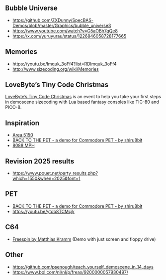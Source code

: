 ## Bubble Universe
* https://github.com/ZXDunny/SpecBAS-Demos/blob/master/Graphics/bubble_universe3
* https://www.youtube.com/watch?v=G5aOBh7qQe8
* https://x.com/yuruyurau/status/1226846058728177665

## Memories
* https://youtu.be/Imquk_3oFf4?list=RDImquk_3oFf4
* http://www.sizecoding.org/wiki/Memories

## LoveByte’s Tiny Code Christmas
[LoveByte’s Tiny Code Christmas](https://tcc.lovebyte.party/) is an event to help you take your first steps in demoscene sizecoding with Lua based fantasy consoles like TIC-80 and PICO-8.

## Inspiration
* [Area 5150](https://youtu.be/fWDxdoRTZPc)
* [BACK TO THE PET - a demo for Commodore PET - by shiru8bit](https://www.youtube.com/watch?v=3FFPCuDqi_g)
* [8088 MPH](https://www.youtube.com/watch?v=yHXx3orN35Y)

## Revision 2025 results
* https://www.pouet.net/party_results.php?which=1550&when=2025&font=1

## PET
* [BACK TO THE PET - a demo for Commodore PET - by shiru8bit](https://www.youtube.com/watch?v=3FFPCuDqi_g)
* https://youtu.be/ytob8TCMcjk

## C64
* [Freespin by Matthias Kramm](https://www.youtube.com/watch?v=zprSxCMlECA) (Demo with just screen and floppy drive)

## Other
* https://github.com/psenough/teach_yourself_demoscene_in_14_days
* https://www.bol.com/nl/nl/p/freax/9200000057930497/
